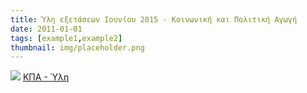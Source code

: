 ```yaml
---
title: Ύλη εξετάσεων Ιουνίου 2015 - Κοινωνική και Πολιτική Αγωγή
date: 2011-01-01
tags: [example1,example2]
thumbnail: img/placeholder.png
---
```

![](http://4.bp.blogspot.com/-fGrKkKxUVAI/VT9M1MqOYPI/AAAAAAAAAWc/EHsq7A1UJPY/s1600/%CE%BA%CF%80%CE%B1.jpg) 
[ΚΠΑ - Ύλη](https://drive.google.com/open?id=0BymwTTWt26-jYnViQ0lTb1oxb0U&authuser=0)

